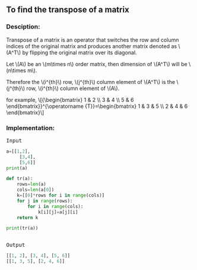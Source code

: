 <script type="text/javascript" src="https://cdnjs.cloudflare.com/ajax/libs/mathjax/2.7.0/MathJax.js?config=TeX-AMS_CHTML"></script>


## To find the transpose of a matrix


### Desciption:

Transpose of a matrix is an operator that switches the row and column indices of the original matrix and produces another matrix denoted as \\(A^T\\) by flipping the original matrix over its diagonal.

Let \\(A\\) be an \\(m\times n\\) order matrix, then dimension of \\(A^T\\) will be \\(n\times m\\).

Therefore the \\(i^{th}\\) row, \\(j^{th}\\) column element of \\(A^T\\) is the \\(j^{th}\\) row, \\(i^{th}\\) column element of \\(A\\).

for example,
\\[{\begin{bmatrix} 1 & 2 \\\ 3 & 4 \\\ 5 & 6 \end{bmatrix}}^{\operatorname {T}}=\begin{bmatrix} 1 & 3 & 5 \\\ 2 & 4 & 6 \end{bmatrix}\\]

### Implementation:

<kbd>Input</kbd>

```python
a=[[1,2],
	 [3,4],
	 [5,6]]
print(a)

def tr(a):
	rows=len(a)
	cols=len(a[0])
	k=[[0]*rows for i in range(cols)]
	for j in range(rows):
		for i in range(cols):
			k[i][j]=a[j][i]
	return k

print(tr(a))
		
```

<kbd>Output</kbd>

```python
[[1, 2], [3, 4], [5, 6]]
[[1, 3, 5], [2, 4, 6]]
```
